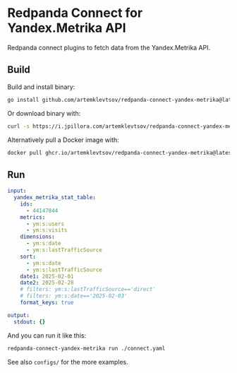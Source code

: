 # Redpanda Connect for Yandex.Metrika API

Redpanda connect plugins to fetch data from the Yandex.Metrika API.

## Build

Build and install binary:

```sh
go install github.com/artemklevtsov/redpanda-connect-yandex-metrika@latest
```

Or download binary with:

```sh
curl -s https://i.jpillora.com/artemklevtsov/redpanda-connect-yandex-metrika@latest! | bash
```

Alternatively pull a Docker image with:

```sh
docker pull ghcr.io/artemklevtsov/redpanda-connect-yandex-metrika@latest
```

## Run

```yaml
input:
  yandex_metrika_stat_table:
    ids:
      - 44147844
    metrics:
      - ym:s:users
      - ym:s:visits
    dimensions:
      - ym:s:date
      - ym:s:lastTrafficSource
    sort:
      - ym:s:date
      - ym:s:lastTrafficSource
    date1: 2025-02-01
    date2: 2025-02-28
    # filters: ym:s:lastTrafficSource=='direct'
    # filters: ym:s:date=='2025-02-03'
    format_keys: true

output:
  stdout: {}
```

And you can run it like this:

```sh
redpanda-connect-yandex-metrika run ./connect.yaml
```

See also `configs/` for the more examples.
